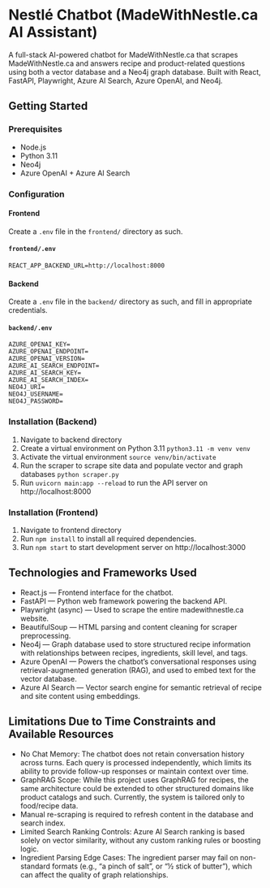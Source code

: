 # Nestlé Chatbot (MadeWithNestle.ca AI Assistant)

A full-stack AI-powered chatbot for MadeWithNestle.ca that scrapes MadeWithNestle.ca and answers recipe and product-related questions using both a vector database and a Neo4j graph database. 
Built with React, FastAPI, Playwright, Azure AI Search, Azure OpenAI, and Neo4j.

## Getting Started

### Prerequisites

- Node.js
- Python 3.11
- Neo4j
- Azure OpenAI + Azure AI Search


### Configuration

#### Frontend
Create a `.env` file in the `frontend/` directory as such.

#### `frontend/.env`
```env
REACT_APP_BACKEND_URL=http://localhost:8000
```

#### Backend
Create a `.env` file in the `backend/` directory as such, and fill in appropriate credentials.

#### `backend/.env`
```env
AZURE_OPENAI_KEY=
AZURE_OPENAI_ENDPOINT=
AZURE_OPENAI_VERSION=
AZURE_AI_SEARCH_ENDPOINT=
AZURE_AI_SEARCH_KEY=
AZURE_AI_SEARCH_INDEX=
NEO4J_URI=
NEO4J_USERNAME=
NEO4J_PASSWORD=
```

### Installation (Backend)

1. Navigate to backend directory
2. Create a virtual environment on Python 3.11 `python3.11 -m venv venv`
3. Activate the virtual environment `source venv/bin/activate`
4. Run the scraper to scrape site data and populate vector and graph databases `python scraper.py`
5. Run `uvicorn main:app --reload` to run the API server on http://localhost:8000

### Installation (Frontend)
1. Navigate to frontend directory
2. Run `npm install` to install all required dependencies.
3. Run `npm start` to start development server on http://localhost:3000

## Technologies and Frameworks Used

- React.js — Frontend interface for the chatbot.
- FastAPI — Python web framework powering the backend API.
- Playwright (async) — Used to scrape the entire madewithnestle.ca website.
- BeautifulSoup — HTML parsing and content cleaning for scraper preprocessing.
- Neo4j — Graph database used to store structured recipe information with relationships between recipes, ingredients, skill level, and tags.
- Azure OpenAI — Powers the chatbot’s conversational responses using retrieval-augmented generation (RAG), and used to embed text for the vector database.
- Azure AI Search — Vector search engine for semantic retrieval of recipe and site content using embeddings.

## Limitations Due to Time Constraints and Available Resources
- No Chat Memory: The chatbot does not retain conversation history across turns. Each query is processed independently, which limits its ability to provide follow-up responses or maintain context over time.
- GraphRAG Scope: While this project uses GraphRAG for recipes, the same architecture could be extended to other structured domains like product catalogs and such. Currently, the system is tailored only to food/recipe data.
- Manual re-scraping is required to refresh content in the database and search index.
- Limited Search Ranking Controls: Azure AI Search ranking is based solely on vector similarity, without any custom ranking rules or boosting logic.
- Ingredient Parsing Edge Cases: The ingredient parser may fail on non-standard formats (e.g., “a pinch of salt”, or “½ stick of butter”), which can affect the quality of graph relationships.
